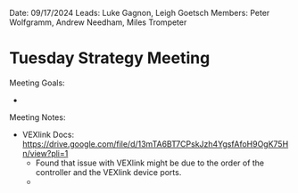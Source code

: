Date: 09/17/2024
Leads: Luke Gagnon, Leigh Goetsch
Members: Peter Wolfgramm, Andrew Needham, Miles Trompeter

# Tuesday Strategy Meeting

Meeting Goals:

-

Meeting Notes:

- VEXlink Docs: https://drive.google.com/file/d/13mTA6BT7CPskJzh4YgsfAfoH9OgK75Hn/view?pli=1
  - Found that issue with VEXlink might be due to the order of the controller and the VEXlink device ports.
  -
